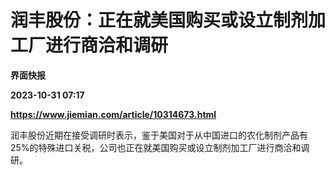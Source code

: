 # 润丰股份：正在就美国购买或设立制剂加工厂进行商洽和调研
**界面快报**

**2023-10-31 07:17**

**https://www.jiemian.com/article/10314673.html**

润丰股份近期在接受调研时表示，鉴于美国对于从中国进口的农化制剂产品有25%的特殊进口关税，公司也正在就美国购买或设立制剂加工厂进行商洽和调研。